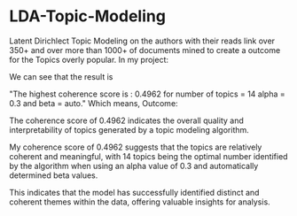 # LDA-Topic-Modeling
Latent Dirichlect Topic Modeling on the authors with their reads link over 350+ and over more than 1000+ of documents mined to create a outcome for the Topics overly popular. 
In my project:

We can see that the result is 

"The highest coherence score is : 0.4962 for number of topics = 14 alpha = 0.3 and beta = auto."
Which means, Outcome: 

The coherence score of 0.4962 indicates the overall quality and interpretability of topics generated by a topic modeling algorithm. 

My coherence score of 0.4962 suggests that the topics are relatively coherent and meaningful, 
with 14 topics being the optimal number identified by the algorithm when using an alpha value of 0.3 and automatically determined beta values. 

This indicates that the model has successfully identified distinct and coherent themes within the data, offering valuable insights for analysis.
